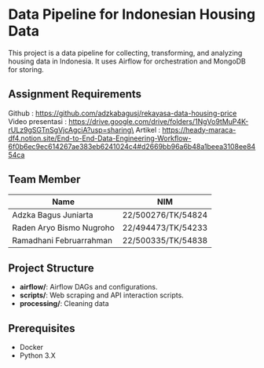 # Data Pipeline for Indonesian Housing Data

This project is a data pipeline for collecting, transforming, and analyzing housing data in Indonesia. It uses Airflow for orchestration and MongoDB for storing.

## Assignment Requirements

Github            : https://github.com/adzkabagusj/rekayasa-data-housing-price \
Video presentasi  : https://drive.google.com/drive/folders/1NgVo9tMuP4K-rULz9gSGTnSgVjcAgciA?usp=sharing\
Artikel           : https://heady-maraca-df4.notion.site/End-to-End-Data-Engineering-Workflow-6f0b6ec9ec614267ae383eb6241024c4#d2669bb96a6b48a1beea3108ee8454ca

## Team Member

| Name                            | NIM                |
| ------------------------------- | ------------------ |
| Adzka Bagus Juniarta            | 22/500276/TK/54824 |
| Raden Aryo Bismo Nugroho        | 22/494473/TK/54233 |
| Ramadhani Februarrahman         | 22/500335/TK/54838 |

## Project Structure

- **airflow/**: Airflow DAGs and configurations.
- **scripts/**: Web scraping and API interaction scripts.
- **processing/**: Cleaning data

## Prerequisites

- Docker
- Python 3.X
